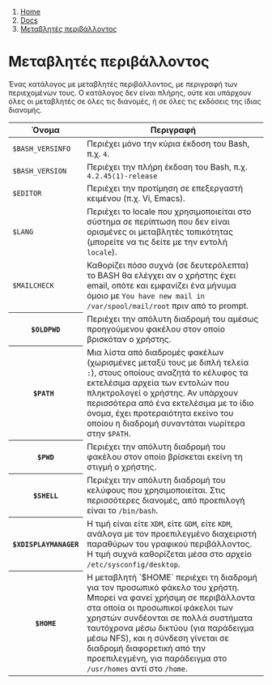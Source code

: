 <!-- -
Title: Μεταβλητές περιβάλλοντος
Descripion: Σημειώσεις για τις μεταβλητές περιβάλλοντος
First Published: 2012-03-07
Last Updated: 2015-07-25
- -->

<ol class="breadcrumb" itemprop="breadcrumb">
	<li><a href="/">Home</a></li>
	<li><a href="/docs/">Docs</a></li>
	<li><a href="/docs/μεταβλητές-περιβάλλοντος.el.html">Μεταβλητές περιβάλλοντος</a></li>
</ol>

Μεταβλητές περιβάλλοντος
========================

Ένας κατάλογος με μεταβλητές περιβάλλοντος, με περιγραφή των περιεχομένων τους. 
Ο κατάλογος δεν είναι πλήρης, ούτε και υπάρχουν όλες οι μεταβλητές σε όλες τις 
διανομές, ή σε όλες τις εκδόσεις της ίδιας διανομής.

<table class='table'>
	<thead>
		<tr>
			<th> Όνομα </th>
			<th> Περιγραφή</th>
		</tr>
	</thead>
	<tbody>
		<tr>
			<td><code>$BASH_VERSINFO</code></td>
			<td>Περιέχει μόνο την κύρια έκδοση του Bash, π.χ. <code>4</code>.</td>
		<tr>
			<td><code>$BASH_VERSION</code></td>
			<td>Περιέχει την πλήρη έκδοση του Bash, π.χ. <code>4.2.45(1)-release</code></td>
		</tr>
		<tr>
			<td><code>$EDITOR</code></td>
			<td>Περιέχει την προτίμηση σε επεξεργαστή κειμένου (π.χ. Vi, Emacs).</td>
		</tr>
		<tr>
			<td><code>$LANG</code></td>
			<td>Περιέχει το locale που χρησιμοποιείται στο σύστημα σε περίπτωση που δεν 
				είναι ορισμένες οι μεταβλητές τοπικότητας (μπορείτε να τις δείτε με 
				την εντολή <code>locale</code>).</td>
		</tr>
		<tr>
			<td><code>$MAILCHECK</code></td>
			<td>Καθορίζει πόσο συχνά (σε δευτερόλεπτα) το BASH θα ελέγχει αν ο χρήστης έχει 
				email, οπότε και εμφανίζει ένα μήνυμα όμοιο με <code>You have new mail in /var/spool/mail/root</code> 
				πριν από το prompt.</td>
		</tr>
		<tr>
			<th> <code>$OLDPWD</code></th>
			<td> Περιέχει την απόλυτη διαδρομή του αμέσως προηγούμενου φακέλου στον οποίο βρισκόταν ο χρήστης.</td>
		</tr>
		<tr>
			<th> <code>$PATH </code></th>
			<td> Μια λίστα από διαδρομές φακέλων (χωρισμένες μεταξύ τους με διπλή τελεία 
				<code>:</code>), στους οποίους αναζητά το κέλυφος τα εκτελέσιμα αρχεία 
				των εντολών που πληκτρολογεί ο χρήστης. Αν υπάρχουν περισσότερα από ένα 
				εκτελέσιμα με το ίδιο όνομα, έχει προτεραιότητα εκείνο του οποίου η 
				διαδρομή συναντάται νωρίτερα στην <code>$PATH</code>.</td>
		</tr>
		<tr>
			<th> <code>$PWD</code></th>
			<td> Περιέχει την απόλυτη διαδρομή του φακέλου στον οποίο βρίσκεται εκείνη τη στιγμή ο χρήστης.</td>
		</tr>
		<tr>
			<th> <code>$SHELL</code></th>
			<td> Περιέχει την απόλυτη διαδρομή του κελύφους που χρησιμοποιείται. Στις περισσότερες 
				διανομές, από προεπιλογή είναι το <code>/bin/bash</code>.</td>
		</tr>
		<tr>
			<th> <code>$XDISPLAYMANAGER</code></th>
			<td> Η τιμή είναι είτε <code>XDM</code>, είτε <code>GDM</code>, είτε <code>KDM</code>, 
				ανάλογα με τον προεπιλεγμένο διαχειριστή παραθύρων του γραφικού περιβάλλοντος. 
				Η τιμή συχνά καθορίζεται μέσα στο αρχείο <code>/etc/sysconfig/desktop</code>.</td>
		</tr>
        <tr>
            <th> <code>$HOME</code></th>
            <td> Η μεταβλητή `$HOME` περιέχει τη διαδρομή για τον προσωπικό 
                φάκελο του χρήστη. Μπορεί να φανεί χρήσιμη σε περιβάλλοντα στα 
                οποία οι προσωπικοί φάκελοι των χρηστών συνδέονται σε πολλά 
                συστήματα ταυτόχρονα μέσω δικτύου (για παράδειγμα μέσω NFS), 
                και η σύνδεση γίνεται σε διαδρομή διαφορετική από την 
                προεπιλεγμένη, για παράδειγμα στο <code>/usr/homes</code> αντί 
                στο <code>/home</code>.</td>
        </tr>
	</tbody>
</table>
